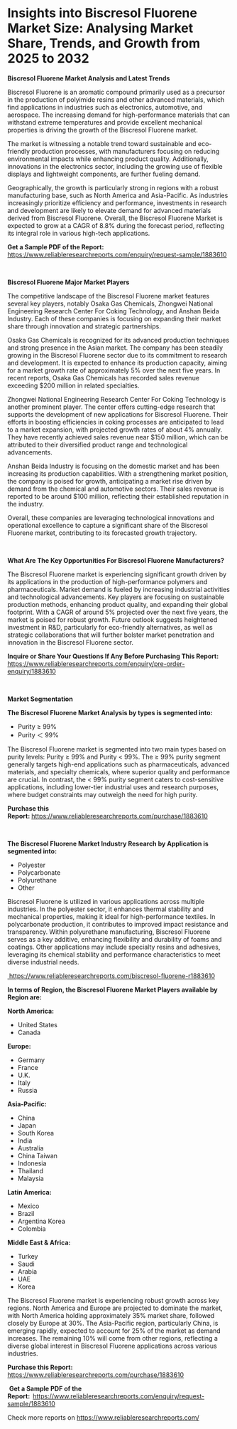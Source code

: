 <p><h1>Insights into Biscresol Fluorene Market Size: Analysing Market Share, Trends, and Growth from 2025 to 2032</h1></p><p><strong>Biscresol Fluorene Market Analysis and Latest Trends</strong></p>
<p><p>Biscresol Fluorene is an aromatic compound primarily used as a precursor in the production of polyimide resins and other advanced materials, which find applications in industries such as electronics, automotive, and aerospace. The increasing demand for high-performance materials that can withstand extreme temperatures and provide excellent mechanical properties is driving the growth of the Biscresol Fluorene market. </p><p>The market is witnessing a notable trend toward sustainable and eco-friendly production processes, with manufacturers focusing on reducing environmental impacts while enhancing product quality. Additionally, innovations in the electronics sector, including the growing use of flexible displays and lightweight components, are further fueling demand. </p><p>Geographically, the growth is particularly strong in regions with a robust manufacturing base, such as North America and Asia-Pacific. As industries increasingly prioritize efficiency and performance, investments in research and development are likely to elevate demand for advanced materials derived from Biscresol Fluorene. Overall, the Biscresol Fluorene Market is expected to grow at a CAGR of 8.8% during the forecast period, reflecting its integral role in various high-tech applications.</p></p>
<p><strong>Get a Sample PDF of the Report:&nbsp;</strong> <a href="https://www.reliableresearchreports.com/enquiry/request-sample/1883610?utm_campaign=2009&utm_medium=2&utm_source=Github&utm_content=ia&utm_term=04022025&utm_id=biscresol-fluorene">https://www.reliableresearchreports.com/enquiry/request-sample/1883610</a></p>
<p>&nbsp;</p>
<p><strong>Biscresol Fluorene Major Market Players</strong></p>
<p><p>The competitive landscape of the Biscresol Fluorene market features several key players, notably Osaka Gas Chemicals, Zhongwei National Engineering Research Center For Coking Technology, and Anshan Beida Industry. Each of these companies is focusing on expanding their market share through innovation and strategic partnerships.</p><p>Osaka Gas Chemicals is recognized for its advanced production techniques and strong presence in the Asian market. The company has been steadily growing in the Biscresol Fluorene sector due to its commitment to research and development. It is expected to enhance its production capacity, aiming for a market growth rate of approximately 5% over the next five years. In recent reports, Osaka Gas Chemicals has recorded sales revenue exceeding $200 million in related specialties.</p><p>Zhongwei National Engineering Research Center For Coking Technology is another prominent player. The center offers cutting-edge research that supports the development of new applications for Biscresol Fluorene. Their efforts in boosting efficiencies in coking processes are anticipated to lead to a market expansion, with projected growth rates of about 4% annually. They have recently achieved sales revenue near $150 million, which can be attributed to their diversified product range and technological advancements.</p><p>Anshan Beida Industry is focusing on the domestic market and has been increasing its production capabilities. With a strengthening market position, the company is poised for growth, anticipating a market rise driven by demand from the chemical and automotive sectors. Their sales revenue is reported to be around $100 million, reflecting their established reputation in the industry.</p><p>Overall, these companies are leveraging technological innovations and operational excellence to capture a significant share of the Biscresol Fluorene market, contributing to its forecasted growth trajectory.</p></p>
<p>&nbsp;</p>
<p><strong>What Are The Key Opportunities For Biscresol Fluorene Manufacturers?</strong></p>
<p><p>The Biscresol Fluorene market is experiencing significant growth driven by its applications in the production of high-performance polymers and pharmaceuticals. Market demand is fueled by increasing industrial activities and technological advancements. Key players are focusing on sustainable production methods, enhancing product quality, and expanding their global footprint. With a CAGR of around 5% projected over the next five years, the market is poised for robust growth. Future outlook suggests heightened investment in R&D, particularly for eco-friendly alternatives, as well as strategic collaborations that will further bolster market penetration and innovation in the Biscresol Fluorene sector.</p></p>
<p><strong>Inquire or Share Your Questions If Any Before Purchasing This Report:</strong> <a href="https://www.reliableresearchreports.com/enquiry/pre-order-enquiry/1883610?utm_campaign=2009&utm_medium=2&utm_source=Github&utm_content=ia&utm_term=04022025&utm_id=biscresol-fluorene">https://www.reliableresearchreports.com/enquiry/pre-order-enquiry/1883610</a></p>
<p>&nbsp;</p>
<p><strong>Market Segmentation</strong></p>
<p><strong>The Biscresol Fluorene Market Analysis by types is segmented into:</strong></p>
<p><ul><li>Purity ≥ 99%</li><li>Purity ＜ 99%</li></ul></p>
<p><p>The Biscresol Fluorene market is segmented into two main types based on purity levels: Purity ≥ 99% and Purity < 99%. The ≥ 99% purity segment generally targets high-end applications such as pharmaceuticals, advanced materials, and specialty chemicals, where superior quality and performance are crucial. In contrast, the < 99% purity segment caters to cost-sensitive applications, including lower-tier industrial uses and research purposes, where budget constraints may outweigh the need for high purity.</p></p>
<p><strong>Purchase this Report:&nbsp;</strong><a href="https://www.reliableresearchreports.com/purchase/1883610?utm_campaign=2009&utm_medium=2&utm_source=Github&utm_content=ia&utm_term=04022025&utm_id=biscresol-fluorene">https://www.reliableresearchreports.com/purchase/1883610</a></p>
<p>&nbsp;</p>
<p><strong>The Biscresol Fluorene Market Industry Research by Application is segmented into:</strong></p>
<p><ul><li>Polyester</li><li>Polycarbonate</li><li>Polyurethane</li><li>Other</li></ul></p>
<p><p>Biscresol Fluorene is utilized in various applications across multiple industries. In the polyester sector, it enhances thermal stability and mechanical properties, making it ideal for high-performance textiles. In polycarbonate production, it contributes to improved impact resistance and transparency. Within polyurethane manufacturing, Biscresol Fluorene serves as a key additive, enhancing flexibility and durability of foams and coatings. Other applications may include specialty resins and adhesives, leveraging its chemical stability and performance characteristics to meet diverse industrial needs.</p></p>
<p><a href="https://www.reliableresearchreports.com/biscresol-fluorene-r1883610?utm_campaign=2009&utm_medium=2&utm_source=Github&utm_content=ia&utm_term=04022025&utm_id=biscresol-fluorene">&nbsp;https://www.reliableresearchreports.com/biscresol-fluorene-r1883610</a></p>
<p><strong>In terms of Region, the Biscresol Fluorene Market Players available by Region are:</strong></p>
<p>
    <p> <strong> North America: </strong>
        <ul>
            <li>United States</li>
            <li>Canada</li>
        </ul>
        </p> 
    <p> <strong> Europe: </strong>
        <ul>
            <li>Germany</li>
            <li>France</li>
            <li>U.K.</li>
            <li>Italy</li>
            <li>Russia</li>
        </ul>
        </p> 
    <p> <strong> Asia-Pacific: </strong>
        <ul>
            <li>China</li>
            <li>Japan</li>
            <li>South Korea</li>
            <li>India</li>
            <li>Australia</li>
            <li>China Taiwan</li>
            <li>Indonesia</li>
            <li>Thailand</li>
            <li>Malaysia</li>
        </ul>
        </p> 
    <p> <strong> Latin America: </strong>
        <ul>
            <li>Mexico</li>
            <li>Brazil</li>
            <li>Argentina Korea</li>
            <li>Colombia</li>
        </ul>
        </p> 
    <p> <strong> Middle East & Africa: </strong>
        <ul>
            <li>Turkey</li>
            <li>Saudi</li>
            <li>Arabia</li>
            <li>UAE</li>
            <li>Korea</li>
        </ul>
    </p>
    </p>
<p><p>The Biscresol Fluorene market is experiencing robust growth across key regions. North America and Europe are projected to dominate the market, with North America holding approximately 35% market share, followed closely by Europe at 30%. The Asia-Pacific region, particularly China, is emerging rapidly, expected to account for 25% of the market as demand increases. The remaining 10% will come from other regions, reflecting a diverse global interest in Biscresol Fluorene applications across various industries.</p></p>
<p><strong>Purchase this Report: </strong><a href="https://www.reliableresearchreports.com/purchase/1883610?utm_campaign=2009&utm_medium=2&utm_source=Github&utm_content=ia&utm_term=04022025&utm_id=biscresol-fluorene">https://www.reliableresearchreports.com/purchase/1883610</a></p>
<p>&nbsp;<strong>Get a Sample PDF of the Report:&nbsp;&nbsp;</strong><a href="https://www.reliableresearchreports.com/enquiry/request-sample/1883610?utm_campaign=2009&utm_medium=2&utm_source=Github&utm_content=ia&utm_term=04022025&utm_id=biscresol-fluorene">https://www.reliableresearchreports.com/enquiry/request-sample/1883610</a></p>
<p><strong></strong></p>
<p>Check more reports on <a href="https://www.reliableresearchreports.com/?utm_campaign=2009&utm_medium=2&utm_source=Github&utm_content=ia&utm_term=04022025&utm_id=biscresol-fluorene">https://www.reliableresearchreports.com/</a></p>